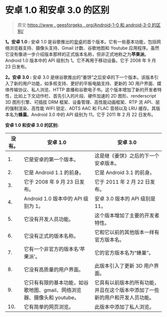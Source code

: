 # 安卓 1.0 和安卓 3.0 的区别

> 原文:[https://www . geesforgeks . org/Android-1-0 和 android-3-0 的区别/](https://www.geeksforgeeks.org/difference-between-android-1-0-and-android-3-0/)

**1。安卓 1.0 :**
安卓 1.0 是谷歌推出的[安卓](https://www.geeksforgeeks.org/introduction-to-android-development/)的首个版本。它有一些基本功能，包括网络浏览器支持、摄像头支持、Gmail 计数、谷歌地图和 Youtube 应用程序。虽然它没有像进一步介绍版本那样的正式版本名称，但非正式地称之为**苹果派**。Android 1.0 版本中的 API 级别为 1。它不再用于移动设备。它于 2008 年 9 月 23 日发布。

**2。安卓 3.0 :**
安卓 3.0 是继谷歌推出的“姜饼”之后安卓的下一个版本。该版本引入了新的用户功能，如多核支持、更好的平板电脑支持、更新的 3D 用户界面、媒体传输协议、私人浏览、HTTP 直播和谷歌电子书。这个版本增加了新的开发者特性，比如上下文动作栏、首先引入的片段、硬件加速的 2D 图形、renderscript 3D 图形引擎、可插拔 DRM 框架、设备管理、高性能动画框架、RTP 流 API、层的强制渲染、高性能 WIFI 锁定、ADTS AAC 和 FLAC 音频以及 LRU 缓存。其版本名为**蜂巢**。Android 3.0 中的 API 级别为 11。它于 2011 年 2 月 22 日发布。

**安卓 1.0 和安卓 3.0 的区别:**

<center>

| 没有。 | 安卓 1.0 | 安卓 3.0 |
| --- | --- | --- |
| 1. | 它是安卓的第一个版本。 | 这是继《姜饼》之后的下一个安卓版本。 |
| 2. | 它是 Android 1.1 的前身。 | 它是 Android 3.1 的前身。 |
| 3. | 它于 2008 年 9 月 23 日发布。 | 它于 2011 年 2 月 22 日发布。 |
| 4. | Android 1.0 版本中的 API 级别为 1。 | 安卓 3.0 版本的 API 级别是 11。 |
| 5. | 它没有开发人员功能。 | 这个版本增加了主要的开发者特性。 |
| 6. | 它没有正式的版本名称。 | 它和它以前的其他版本一样有官方版本名。 |
| 7. | 它有一个非官方的版本名‘苹果派’。 | 它的官方版本名为“蜂巢”。 |
| 8. | 它没有高质量的用户界面。 | 此版本引入了更新 3D 用户界面。 |
| 9. | 它只有有限的基本功能，如谷歌地图、gmail、网络浏览器、摄像头和 youtube。 | 它具有以前版本的所有功能，并且在这个版本中添加了一些新的用户和开发人员功能。 |
| 10. | 它有简单的网页浏览。 | 此版本中添加了私人浏览。 |

</center>